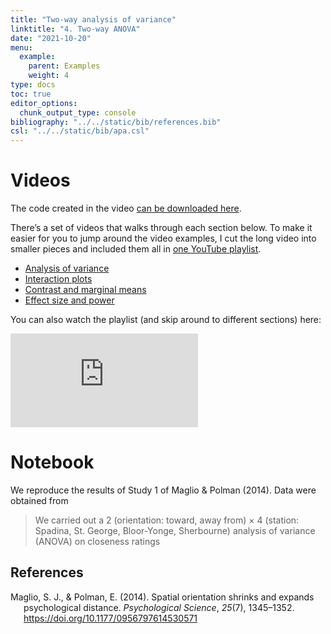 ```yaml
---
title: "Two-way analysis of variance"
linktitle: "4. Two-way ANOVA"
date: "2021-10-20"
menu:
  example:
    parent: Examples
    weight: 4
type: docs
toc: true
editor_options: 
  chunk_output_type: console
bibliography: "../../static/bib/references.bib"
csl: "../../static/bib/apa.csl"
---
```


# Videos

The code created in the video [can be downloaded here](/example/04-twowayanova-video.R).

There’s a set of videos that walks through each section below. To make it easier for you to jump around the video examples, I cut the long video into smaller pieces and included them all in [one YouTube playlist](https://www.youtube.com/playlist?list=PLUB8VZzxA8ItJKq70HCdYrRcsDUsJYKhb).

-   [Analysis of variance](https://www.youtube.com/watch?v=pxQgRTWwITI&list=PLUB8VZzxA8ItJKq70HCdYrRcsDUsJYKhb)
-   [Interaction plots](https://www.youtube.com/watch?v=rYudu_vns6I&list=PLUB8VZzxA8ItJKq70HCdYrRcsDUsJYKhb)
-   [Contrast and marginal means](https://www.youtube.com/watch?v=0ifni3rNOss&list=PLUB8VZzxA8ItJKq70HCdYrRcsDUsJYKhb)
-   [Effect size and power](https://www.youtube.com/watch?v=jcqpe3Z-YNs&list=PLUB8VZzxA8ItJKq70HCdYrRcsDUsJYKhb)

You can also watch the playlist (and skip around to different sections) here:

<div class="embed-responsive embed-responsive-16by9">

<iframe class="embed-responsive-item" src="https://www.youtube.com/embed/playlist?list=PLUB8VZzxA8ItJKq70HCdYrRcsDUsJYKhb" frameborder="0" allow="accelerometer; autoplay; encrypted-media; gyroscope; picture-in-picture" allowfullscreen>
</iframe>

</div>

# Notebook

We reproduce the results of Study 1 of Maglio & Polman (2014). Data were obtained from

> We carried out a 2 (orientation: toward, away from) × 4 (station: Spadina, St. George, Bloor-Yonge, Sherbourne) analysis of variance (ANOVA) on closeness ratings

## References

<div id="refs" class="references csl-bib-body hanging-indent" line-spacing="2">

<div id="ref-Maglio/Polman:2014" class="csl-entry">

Maglio, S. J., & Polman, E. (2014). Spatial orientation shrinks and expands psychological distance. *Psychological Science*, *25*(7), 1345–1352. <https://doi.org/10.1177/0956797614530571>

</div>

</div>
